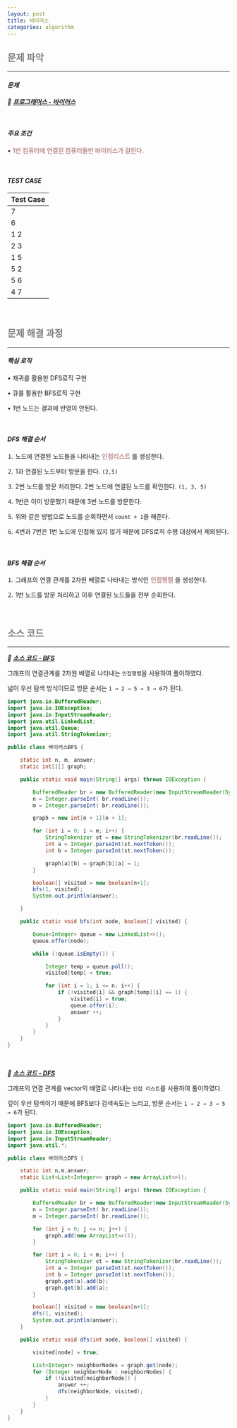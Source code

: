 ```yaml
---
layout: post
title: 바이러스
categories: algorithm
---
```


## <span style="color:gray">문제 파악</span>

---

#### ***문제***

***🔖 <a href="https://www.acmicpc.net/problem/2606" target="_blank">프로그래머스 - 바이러스</a>***

<br>

#### ***주요 조건***

• **<span style="color:#BC8F8F">1번 컴퓨터에 연결된 컴퓨터들만 바이러스가 걸린다.</span>**

<br>

#### ***TEST CASE***

|Test Case|
|---------|
|7|
|6|
|1 2|
|2 3|
|1 5|
|5 2|
|5 6|
|4 7|

<br>

## <span style="color:gray">문제 해결 과정</span>

---

#### ***핵심 로직***

• 재귀를 활용한 DFS로직 구현

• 큐를 활용한 BFS로직 구현

• 1번 노드는 결과에 반영이 안된다.

<br>

#### ***DFS 해결 순서***

⒈ 노드에 연결된 노드들을 나타내는 **<span style="color:#BC8F8F">인접리스트</span>** 를 생성한다.

⒉ 1과 연결된 노드부터 방문을 한다. `(2,5)`

⒊ 2번 노드를 방문 처리한다. 2번 노드에 연결된 노드를 확인한다. `(1, 3, 5)`

⒋ 1번은 이미 방문했기 때문에 3번 노드를 방문한다.

⒌ 위와 같은 방법으로 노드를 순회하면서 `count + 1`을 해준다.

⒍ 4번과 7번은 1번 노드에 인접해 있지 않기 때문에 DFS로직 수행 대상에서 제외된다.

<br>

#### ***BFS 해결 순서***

⒈ 그래프의 연결 관계를 2차원 배열로 나타내는 방식인 **<span style="color:#BC8F8F">인접행렬</span>** 을 생성한다.

⒉ 1번 노드를 방문 처리하고 이후 연결된 노드들을 전부 순회한다.

<br>

## <span style="color:gray">소스 코드</span>

---

***🔖 <a href="https://github.com/Gilbert9172/coding-test/blob/main/backJoon/dfsbfs/%EB%B0%94%EC%9D%B4%EB%9F%AC%EC%8A%A4BFS.java" target="_blank">소스 코드 - BFS</a>***

그래프의 연결관계를 2차원 배열로 나타내는 `인접행렬`을 사용하여 풀이하였다.

넓이 우선 탐색 방식이므로 방문 순서는 `1 → 2 → 5 → 3 → 6`가 된다.

```java
import java.io.BufferedReader;
import java.io.IOException;
import java.io.InputStreamReader;
import java.util.LinkedList;
import java.util.Queue;
import java.util.StringTokenizer;

public class 바이러스BFS {

    static int n, m, answer;
    static int[][] graph;

    public static void main(String[] args) throws IOException {

        BufferedReader br = new BufferedReader(new InputStreamReader(System.in));
        n = Integer.parseInt( br.readLine());
        m = Integer.parseInt( br.readLine());

        graph = new int[n + 1][n + 1];

        for (int i = 0; i < m; i++) {
            StringTokenizer st = new StringTokenizer(br.readLine());
            int a = Integer.parseInt(st.nextToken());
            int b = Integer.parseInt(st.nextToken());

            graph[a][b] = graph[b][a] = 1;
        }

        boolean[] visited = new boolean[n+1];
        bfs(1, visited);
        System.out.println(answer);

    }

    public static void bfs(int node, boolean[] visited) {

        Queue<Integer> queue = new LinkedList<>();
        queue.offer(node);

        while (!queue.isEmpty()) {

            Integer temp = queue.poll();
            visited[temp] = true;

            for (int i = 1; i <= n; i++) {
                if (!visited[i] && graph[temp][i] == 1) {
                    visited[i] = true;
                    queue.offer(i);
                    answer ++;
                }
            }
        }
    }
}
```

<br>

***🔖 <a href="https://github.com/Gilbert9172/coding-test/blob/main/backJoon/dfsbfs/%EB%B0%94%EC%9D%B4%EB%9F%AC%EC%8A%A4DFS.java" target="_blank">소스 코드 - DFS</a>***

그래프의 연결 관계를 vector의 배열로 나타내는 `인접 리스트`를 사용하여 풀이하였다.

깊이 우선 탐색이기 때문에 BFS보다 검색속도는 느리고, 방문 순서는 `1 → 2 → 3 → 5 → 6`가 된다.

```java
import java.io.BufferedReader;
import java.io.IOException;
import java.io.InputStreamReader;
import java.util.*;

public class 바이러스DFS {

    static int n,m,answer;
    static List<List<Integer>> graph = new ArrayList<>();

    public static void main(String[] args) throws IOException {

        BufferedReader br = new BufferedReader(new InputStreamReader(System.in));
        n = Integer.parseInt( br.readLine());
        m = Integer.parseInt( br.readLine());

        for (int j = 0; j <= n; j++) {
            graph.add(new ArrayList<>());
        }

        for (int i = 0; i < m; i++) {
            StringTokenizer st = new StringTokenizer(br.readLine());
            int a = Integer.parseInt(st.nextToken());
            int b = Integer.parseInt(st.nextToken());
            graph.get(a).add(b);
            graph.get(b).add(a);
        }

        boolean[] visited = new boolean[n+1];
        dfs(1, visited);
        System.out.println(answer);
    }

    public static void dfs(int node, boolean[] visited) {

        visited[node] = true;

        List<Integer> neighborNodes = graph.get(node);
        for (Integer neighborNode : neighborNodes) {
            if (!visited[neighborNode]) {
                answer ++;
                dfs(neighborNode, visited);
            }
        }
    }
}
```


